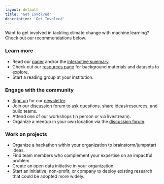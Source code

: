 ```yaml
---
layout: default
title: 'Get Involved'
description: 'Get Involved'
---
```


Want to get involved in tackling climate change with machine learning? Check out our recommendations below.

### Learn more
* Read our <a href="{{ site.paper_url }}" target="_blank">paper</a> and/or the <a href="https://www.climatechange.ai/summaries.html" target="_blank">interactive summary</a>.
* Check out our <a href="https://www.climatechange.ai/resources.html" target="_blank">resources page</a> for background materials and datasets to explore.
* Start a reading group at your institution.

### Engage with the community
* <a href="https://www.climatechange.ai/mailing_list.html" target="_blank">Sign up</a> for our <a href="https://www.climatechange.ai/newsletter.html" target="_blank">newsletter</a>.
* Join our <a href="https://forum.climatechange.ai/" target="_blank">discussion forum</a> to ask questions, share ideas/resources, and build teams.
* Attend one of our workshops (in person or via livestream).
* Organize a meetup in your own location via the <a href="https://forum.climatechange.ai/" target="_blank">discussion forum</a>.

### Work on projects
* Organize a hackathon within your organization to brainstorm/jumpstart ideas.
* Find team members who complement your expertise on an impactful problem.
* Create an open data initiative in your organization.
* Start an initiative, non-profit, or company to deploy existing research that could be adopted more widely.
